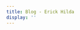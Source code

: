 ```yaml
---
title: Blog - Erick Hilda
display: ''
---
```


<script setup>
import PostList from '@/components/posts/post-list.vue'
</script>

<PostList only-date type="blog" />
